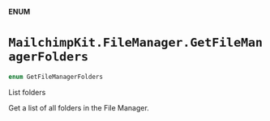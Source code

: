 **ENUM**

# `MailchimpKit.FileManager.GetFileManagerFolders`

```swift
enum GetFileManagerFolders
```

List folders

Get a list of all folders in the File Manager.
